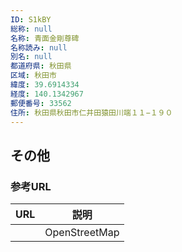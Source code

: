 ```yaml
---
ID: S1kBY
総称: null
名称: 青面金剛尊碑
名称読み: null
別名: null
都道府県: 秋田県
区域: 秋田市
緯度: 39.6914334
経度: 140.1342967
郵便番号: 33562
住所: 秋田県秋田市仁井田猿田川端１１−１９０
---
```


## その他

### 参考URL

| URL | 説明          |
| --- | ------------- |
|     | OpenStreetMap |
